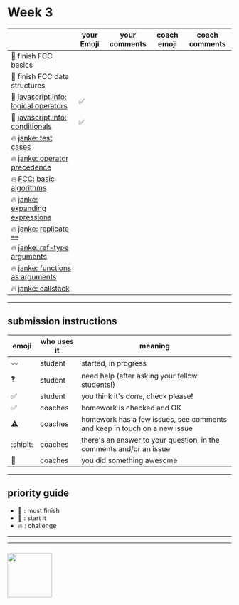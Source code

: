# Week 3

|  | your Emoji | your comments | coach emoji | coach comments |
| --- | --- | --- | --- | --- |
| :seedling: finish FCC basics | | | | |
| :seedling: finish FCC data structures | | | | |
| :dash: [javascript.info: logical operators](./jsinfo-logical-operators.md) | :white_check_mark:| | | |
| :dash: [javascript.info: conditionals](./jsinfo-conditionals.md) |:white_check_mark: | | | |
| :fire: [janke: test cases](./jl-test-cases.md) | | | | |
| :fire: [janke: operator precedence](./jl-operator-precedence.md) | | | | |
| :fire: [FCC: basic algorithms](./fcc-algorithms-1.md) | | | | |
| :fire: [janke: expanding expressions](./jl-expanding-expressions.md) | | | | |
| :fire: [janke: replicate ```==```](./jl-replicate-loose-equality.md) | | | | |
| :fire: [janke: ref-type arguments](./jl-reference-type-arguments.md) | | | | |
| :fire: [janke: functions as arguments](./jl-functions-as-arguments.md) | | | | |
| :fire: [janke: callstack](./jl-callstack.md) | | | | |





---


## submission instructions

| emoji | who uses it | meaning |
| --- | --- | --- |
|  :wavy_dash: | student | started, in progress  | 
| :question: | student | need help (after asking your fellow students!) | 
| :white_check_mark: | student | you think it's done, check please! | 
| :white_check_mark: | coaches | homework is checked and OK |
| :warning: | coaches | homework has a few issues, see comments and keep in touch on a new issue |
| :shipit: | coaches | there's an answer to your question, in the comments and/or an issue  | 
| :star2: | coaches | you did something awesome |

---

## priority guide

* :seedling: : must finish
* :dash: : start it
* :fire: : challenge

___
___
### <a href="https://hackyourfuture.be" target="_blank"><img src="https://pbs.twimg.com/profile_images/984474625009741824/Bs_qKx6-_400x400.jpg" width="100" height="100"></img></a>
